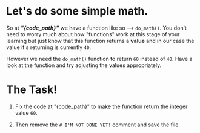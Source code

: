 # Let's do some simple math.

So at ***"{code_path}"*** we have a function like so --> `do_math()`. You don't need to worry much about how "functions" work at this stage of your learning but just know that this function returns a **value** and in our case the value it's returning is currently `40`.

However we need the `do_math()` function to return `60` instead of `40`. Have a look at the function and try adjusting the values appropriately.

# The Task!
1. Fix the code at "{code_path}" to make the function return the integer value `60`.

2. Then remove the `# I'M NOT DONE YET!` comment and save the file.
